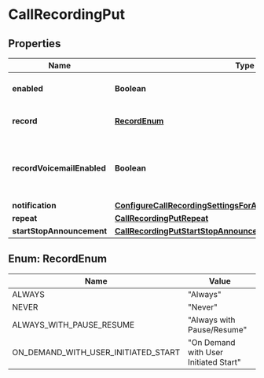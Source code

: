 <!--  Copyright 2025 Cisco Systems Inc.

Permission is hereby granted, free of charge, to any person obtaining a copy
of this software and associated documentation files (the "Software"), to deal
in the Software without restriction, including without limitation the rights
to use, copy, modify, merge, publish, distribute, sublicense, and/or sell
copies of the Software, and to permit persons to whom the Software is
furnished to do so, subject to the following conditions:

The above copyright notice and this permission notice shall be included in
all copies or substantial portions of the Software.

THE SOFTWARE IS PROVIDED "AS IS", WITHOUT WARRANTY OF ANY KIND, EXPRESS OR
IMPLIED, INCLUDING BUT NOT LIMITED TO THE WARRANTIES OF MERCHANTABILITY,
FITNESS FOR A PARTICULAR PURPOSE AND NONINFRINGEMENT. IN NO EVENT SHALL THE
AUTHORS OR COPYRIGHT HOLDERS BE LIABLE FOR ANY CLAIM, DAMAGES OR OTHER
LIABILITY, WHETHER IN AN ACTION OF CONTRACT, TORT OR OTHERWISE, ARISING FROM,
OUT OF OR IN CONNECTION WITH THE SOFTWARE OR THE USE OR OTHER DEALINGS IN
THE SOFTWARE.-->


# CallRecordingPut


## Properties

| Name | Type | Description | Notes |
|------------ | ------------- | ------------- | -------------|
|**enabled** | **Boolean** | &#x60;true&#x60; if call recording is enabled. |  [optional] |
|**record** | [**RecordEnum**](#RecordEnum) | Call recording scenario. |  [optional] |
|**recordVoicemailEnabled** | **Boolean** | When &#x60;true&#x60;, voicemail messages are also recorded. |  [optional] |
|**notification** | [**ConfigureCallRecordingSettingsForAVirtualLineRequestNotification**](ConfigureCallRecordingSettingsForAVirtualLineRequestNotification.md) |  |  [optional] |
|**repeat** | [**CallRecordingPutRepeat**](CallRecordingPutRepeat.md) |  |  [optional] |
|**startStopAnnouncement** | [**CallRecordingPutStartStopAnnouncement**](CallRecordingPutStartStopAnnouncement.md) |  |  [optional] |



## Enum: RecordEnum

| Name | Value |
|---- | -----|
| ALWAYS | &quot;Always&quot; |
| NEVER | &quot;Never&quot; |
| ALWAYS_WITH_PAUSE_RESUME | &quot;Always with Pause/Resume&quot; |
| ON_DEMAND_WITH_USER_INITIATED_START | &quot;On Demand with User Initiated Start&quot; |



